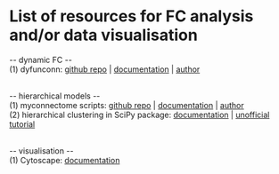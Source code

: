 # List of resources for FC analysis and/or data visualisation

-- dynamic FC --
<br/>
(1) dyfunconn:
[github repo](https://github.com/makism/dyfunconn) |
[documentation](https://f1000research.com/posters/6-1638) |
[author](https://about.me/makism)
<br/><br/>

-- hierarchical models --
<br/>
(1) myconnectome scripts:
[github repo](https://github.com/poldrack/myconnectome/blob/master/myconnectome/rnaseq/Run_WGCNA.Rmd) |
[documentation](http://results.myconnectome.org/results/myconnectome/rna-seq/Run_WGCNA.html) |
[author](http://myconnectome.org/)
<br/>
(2) hierarchical clustering in SciPy package:
[documentation](https://docs.scipy.org/doc/scipy/reference/cluster.hierarchy.html) |
[unofficial tutorial](https://joernhees.de/blog/2015/08/26/scipy-hierarchical-clustering-and-dendrogram-tutorial/)
<br/><br/>

-- visualisation --
<br/>
(1) Cytoscape:
[documentation](http://www.cytoscape.org/)

